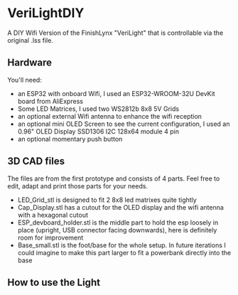 # VeriLightDIY
A DIY Wifi Version of the FinishLynx "VeriLight" that is controllable via the original .lss file. 

## Hardware
You'll need:

- an ESP32 with onboard Wifi, I used an ESP32-WROOM-32U DevKit board from AliExpress
- Some LED Matrices, I used two WS2812b 8x8 5V Grids
- an optional external Wifi antenna to enhance the wifi reception
- an optional mini OLED Screen to see the current configuration, I used an 0.96" OLED Display SSD1306 I2C 128x64 module 4 pin
- an optional momentary push button

## 3D CAD files
The files are from the first prototype and consists of 4 parts. Feel free to edit, adapt and print those parts for your needs.

- LED_Grid_stl is designed to fit 2 8x8 led matrixes quite tightly
- Cap_Display.stl has a cutout for the OLED display and the wifi antenna with a hexagonal cutout
- ESP_devboard_holder.stl is the middle part to hold the esp loosely in place (upright, USB connector facing downwards), here is definitely room for improvement
- Base_small.stl is the foot/base for the whole setup. In future iterations I could imagine to make this part larger to fit a powerbank directly into the base

## How to use the Light
